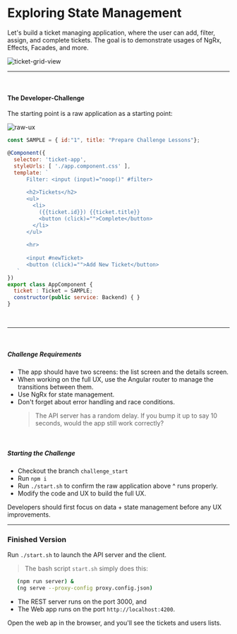 # Exploring State Management

Let's build a ticket managing application, where the user can add, filter, assign, and complete tickets. The goal is to demonstrate usages of NgRx, Effects, Facades, and more.

![ticket-grid-view](https://user-images.githubusercontent.com/210413/39407154-801b4fb2-4b87-11e8-95d5-53a770404f1f.jpg)


- - -

<br/>

#### The Developer-Challenge

The starting point is a raw application as a starting point:


![raw-ux](https://user-images.githubusercontent.com/210413/33805770-a07c7b22-dd83-11e7-965f-bf24d840b257.jpg)

```js
const SAMPLE = { id:"1", title: "Prepare Challenge Lessons"};

@Component({
  selector: 'ticket-app',
  styleUrls: [ './app.component.css' ],
  template: `      
      Filter: <input (input)="noop()" #filter>
      
      <h2>Tickets</h2>
      <ul>
        <li>
          ({{ticket.id}}) {{ticket.title}}
          <button (click)="">Complete</button>
        </li>
      </ul>
      
      <hr> 
      
      <input #newTicket>
      <button (click)="">Add New Ticket</button>
   `
})
export class AppComponent {
  ticket : Ticket = SAMPLE;
  constructor(public service: Backend) { }
}
````

<br/>


---

<br/>

##### Challenge Requirements


* The app should have two screens: the list screen and the details screen.
* When working on the full UX, use the Angular router to manage the transitions between them.
* Use NgRx for state management.
* Don't forget about error handling and race conditions.
  >  The API server has a random delay.
  >  If you bump it up to say 10 seconds, would the app still work correctly?

<br/>

##### Starting the Challenge

*  Checkout the branch `challenge_start`
*  Run `npm i`
*  Run `./start.sh` to confirm the raw application above ^ runs properly.
*  Modify the code and UX to build the full UX.

Developers should first focus on data + state management before any UX improvements.

----

### Finished Version

Run `./start.sh` to launch the API server and the client.

> The bash script `start.sh` simply does this: 
```bash
   (npm run server) &
   (ng serve --proxy-config proxy.config.json)
```


* The REST server runs on the port 3000, and
* The Web app runs on the port `http://localhost:4200`. 

Open the web ap in the browser, and you'll see the tickets and users lists.

<br/>
